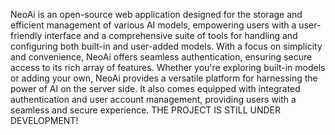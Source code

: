 NeoAi is an open-source web application designed for the storage and efficient management of various AI models, empowering users with a user-friendly interface and a comprehensive suite of tools for handling and configuring both built-in and user-added models. With a focus on simplicity and convenience, NeoAi offers seamless authentication, ensuring secure access to its rich array of features. Whether you're exploring built-in models or adding your own, NeoAi provides a versatile platform for harnessing the power of AI on the server side. It also comes equipped with integrated authentication and user account management, providing users with a seamless and secure experience. THE PROJECT IS STILL UNDER DEVELOPMENT!
